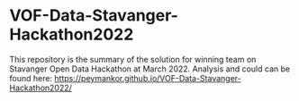 # VOF-Data-Stavanger-Hackathon2022
This repository is the summary of the solution for winning team on Stavanger Open Data Hackathon at March 2022.
Analysis and could can be found here:
https://peymankor.github.io/VOF-Data-Stavanger-Hackathon2022/
